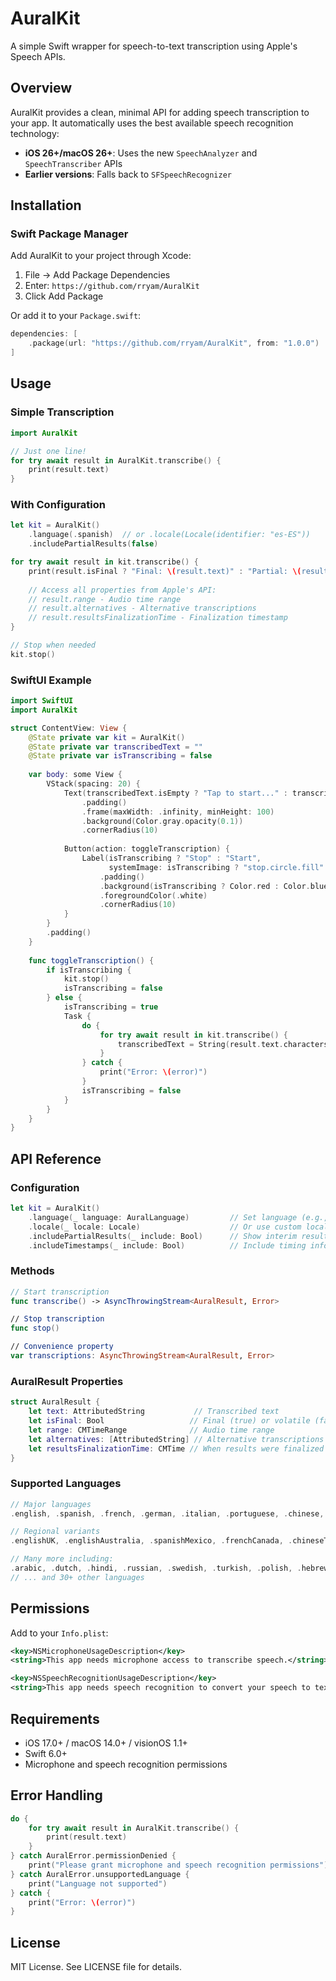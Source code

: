# AuralKit

A simple Swift wrapper for speech-to-text transcription using Apple's Speech APIs.

## Overview

AuralKit provides a clean, minimal API for adding speech transcription to your app. It automatically uses the best available speech recognition technology:
- **iOS 26+/macOS 26+**: Uses the new `SpeechAnalyzer` and `SpeechTranscriber` APIs
- **Earlier versions**: Falls back to `SFSpeechRecognizer`

## Installation

### Swift Package Manager

Add AuralKit to your project through Xcode:
1. File → Add Package Dependencies
2. Enter: `https://github.com/rryam/AuralKit`
3. Click Add Package

Or add it to your `Package.swift`:

```swift
dependencies: [
    .package(url: "https://github.com/rryam/AuralKit", from: "1.0.0")
]
```

## Usage

### Simple Transcription

```swift
import AuralKit

// Just one line!
for try await result in AuralKit.transcribe() {
    print(result.text)
}
```

### With Configuration

```swift
let kit = AuralKit()
    .language(.spanish)  // or .locale(Locale(identifier: "es-ES"))
    .includePartialResults(false)

for try await result in kit.transcribe() {
    print(result.isFinal ? "Final: \(result.text)" : "Partial: \(result.text)")
    
    // Access all properties from Apple's API:
    // result.range - Audio time range
    // result.alternatives - Alternative transcriptions
    // result.resultsFinalizationTime - Finalization timestamp
}

// Stop when needed
kit.stop()
```

### SwiftUI Example

```swift
import SwiftUI
import AuralKit

struct ContentView: View {
    @State private var kit = AuralKit()
    @State private var transcribedText = ""
    @State private var isTranscribing = false
    
    var body: some View {
        VStack(spacing: 20) {
            Text(transcribedText.isEmpty ? "Tap to start..." : transcribedText)
                .padding()
                .frame(maxWidth: .infinity, minHeight: 100)
                .background(Color.gray.opacity(0.1))
                .cornerRadius(10)
            
            Button(action: toggleTranscription) {
                Label(isTranscribing ? "Stop" : "Start", 
                      systemImage: isTranscribing ? "stop.circle.fill" : "mic.circle.fill")
                    .padding()
                    .background(isTranscribing ? Color.red : Color.blue)
                    .foregroundColor(.white)
                    .cornerRadius(10)
            }
        }
        .padding()
    }
    
    func toggleTranscription() {
        if isTranscribing {
            kit.stop()
            isTranscribing = false
        } else {
            isTranscribing = true
            Task {
                do {
                    for try await result in kit.transcribe() {
                        transcribedText = String(result.text.characters)
                    }
                } catch {
                    print("Error: \(error)")
                }
                isTranscribing = false
            }
        }
    }
}
```

## API Reference

### Configuration

```swift
let kit = AuralKit()
    .language(_ language: AuralLanguage)         // Set language (e.g., .spanish, .french)
    .locale(_ locale: Locale)                    // Or use custom locale
    .includePartialResults(_ include: Bool)      // Show interim results (default: true)
    .includeTimestamps(_ include: Bool)          // Include timing info (default: false)
```

### Methods

```swift
// Start transcription
func transcribe() -> AsyncThrowingStream<AuralResult, Error>

// Stop transcription  
func stop()

// Convenience property
var transcriptions: AsyncThrowingStream<AuralResult, Error>
```

### AuralResult Properties

```swift
struct AuralResult {
    let text: AttributedString           // Transcribed text
    let isFinal: Bool                   // Final (true) or volatile (false)
    let range: CMTimeRange              // Audio time range
    let alternatives: [AttributedString] // Alternative transcriptions
    let resultsFinalizationTime: CMTime // When results were finalized
}
```

### Supported Languages

```swift
// Major languages
.english, .spanish, .french, .german, .italian, .portuguese, .chinese, .japanese, .korean

// Regional variants
.englishUK, .englishAustralia, .spanishMexico, .frenchCanada, .chineseTraditional

// Many more including:
.arabic, .dutch, .hindi, .russian, .swedish, .turkish, .polish, .hebrew, .thai
// ... and 30+ other languages
```

## Permissions

Add to your `Info.plist`:

```xml
<key>NSMicrophoneUsageDescription</key>
<string>This app needs microphone access to transcribe speech.</string>

<key>NSSpeechRecognitionUsageDescription</key>
<string>This app needs speech recognition to convert your speech to text.</string>
```

## Requirements

- iOS 17.0+ / macOS 14.0+ / visionOS 1.1+
- Swift 6.0+
- Microphone and speech recognition permissions

## Error Handling

```swift
do {
    for try await result in AuralKit.transcribe() {
        print(result.text)
    }
} catch AuralError.permissionDenied {
    print("Please grant microphone and speech recognition permissions")
} catch AuralError.unsupportedLanguage {
    print("Language not supported")
} catch {
    print("Error: \(error)")
}
```

## License

MIT License. See LICENSE file for details.
